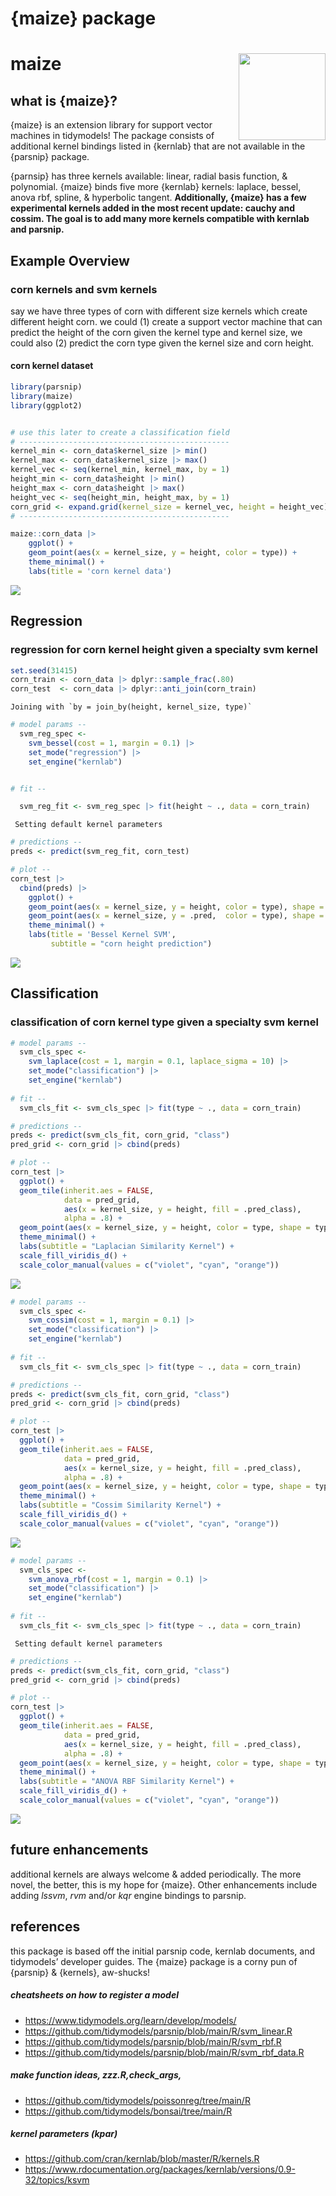 # {maize} package


# maize <img src="man/figures/logo.png" align="right" height="139" alt="" />

## what is {maize}?

{maize} is an extension library for support vector machines in
tidymodels! The package consists of additional kernel bindings listed in
{kernlab} that are not available in the {parsnip} package.

{parnsip} has three kernels available: linear, radial basis function, &
polynomial. {maize} binds five more {kernlab} kernels: laplace, bessel,
anova rbf, spline, & hyperbolic tangent. **Additionally, {maize} has a
few experimental kernels added in the most recent update: cauchy and
cossim. The goal is to add many more kernels compatible with kernlab and
parsnip.**

## Example Overview

### corn kernels and svm kernels

say we have three types of corn with different size kernels which create
different height corn. we could (1) create a support vector machine that
can predict the height of the corn given the kernel type and kernel
size, we could also (2) predict the corn type given the kernel size and
corn height.

#### corn kernel dataset

``` r
library(parsnip)
library(maize)
library(ggplot2)


# use this later to create a classification field
# -----------------------------------------------
kernel_min <- corn_data$kernel_size |> min()
kernel_max <- corn_data$kernel_size |> max()
kernel_vec <- seq(kernel_min, kernel_max, by = 1)
height_min <- corn_data$height |> min()
height_max <- corn_data$height |> max() 
height_vec <- seq(height_min, height_max, by = 1)
corn_grid <- expand.grid(kernel_size = kernel_vec, height = height_vec)
# -----------------------------------------------

maize::corn_data |>
    ggplot() +
    geom_point(aes(x = kernel_size, y = height, color = type)) +
    theme_minimal() +
    labs(title = 'corn kernel data') 
```

![](readme_files/figure-commonmark/unnamed-chunk-1-1.png)

## Regression

### regression for corn kernel height given a specialty svm kernel

``` r
set.seed(31415)
corn_train <- corn_data |> dplyr::sample_frac(.80)
corn_test  <- corn_data |> dplyr::anti_join(corn_train)
```

    Joining with `by = join_by(height, kernel_size, type)`

``` r
# model params --
  svm_reg_spec <- 
    svm_bessel(cost = 1, margin = 0.1) |> 
    set_mode("regression") |>
    set_engine("kernlab")


# fit --

  svm_reg_fit <- svm_reg_spec |> fit(height ~ ., data = corn_train)
```

     Setting default kernel parameters  

``` r
# predictions --
preds <- predict(svm_reg_fit, corn_test)

# plot --
corn_test |>
  cbind(preds) |> 
    ggplot() +
    geom_point(aes(x = kernel_size, y = height, color = type), shape = 1, size = 2) +
    geom_point(aes(x = kernel_size, y = .pred,  color = type), shape = 2, size = 3) +
    theme_minimal() +
    labs(title = 'Bessel Kernel SVM',
         subtitle = "corn height prediction") 
```

![](readme_files/figure-commonmark/unnamed-chunk-2-1.png)

## Classification

### classification of corn kernel type given a specialty svm kernel

``` r
# model params --
  svm_cls_spec <- 
    svm_laplace(cost = 1, margin = 0.1, laplace_sigma = 10) |> 
    set_mode("classification") |>
    set_engine("kernlab")
  
# fit --
  svm_cls_fit <- svm_cls_spec |> fit(type ~ ., data = corn_train)

# predictions --
preds <- predict(svm_cls_fit, corn_grid, "class")
pred_grid <- corn_grid |> cbind(preds)

# plot --
corn_test |>
  ggplot() +
  geom_tile(inherit.aes = FALSE,
            data = pred_grid, 
            aes(x = kernel_size, y = height, fill = .pred_class),
            alpha = .8) + 
  geom_point(aes(x = kernel_size, y = height, color = type, shape = type), size = 3) +
  theme_minimal() +
  labs(subtitle = "Laplacian Similarity Kernel") +
  scale_fill_viridis_d() +
  scale_color_manual(values = c("violet", "cyan", "orange"))
```

![](readme_files/figure-commonmark/unnamed-chunk-3-1.png)

``` r
# model params --
  svm_cls_spec <- 
    svm_cossim(cost = 1, margin = 0.1) |> 
    set_mode("classification") |>
    set_engine("kernlab")
  
# fit --
  svm_cls_fit <- svm_cls_spec |> fit(type ~ ., data = corn_train)

# predictions --
preds <- predict(svm_cls_fit, corn_grid, "class")
pred_grid <- corn_grid |> cbind(preds)

# plot --
corn_test |>
  ggplot() +
  geom_tile(inherit.aes = FALSE,
            data = pred_grid, 
            aes(x = kernel_size, y = height, fill = .pred_class),
            alpha = .8) + 
  geom_point(aes(x = kernel_size, y = height, color = type, shape = type), size = 3) +
  theme_minimal() +
  labs(subtitle = "Cossim Similarity Kernel") +
  scale_fill_viridis_d() +
  scale_color_manual(values = c("violet", "cyan", "orange"))
```

![](readme_files/figure-commonmark/unnamed-chunk-4-1.png)

``` r
# model params --
  svm_cls_spec <- 
    svm_anova_rbf(cost = 1, margin = 0.1) |> 
    set_mode("classification") |>
    set_engine("kernlab")
  
# fit --
  svm_cls_fit <- svm_cls_spec |> fit(type ~ ., data = corn_train)
```

     Setting default kernel parameters  

``` r
# predictions --
preds <- predict(svm_cls_fit, corn_grid, "class")
pred_grid <- corn_grid |> cbind(preds)

# plot --
corn_test |>
  ggplot() +
  geom_tile(inherit.aes = FALSE,
            data = pred_grid, 
            aes(x = kernel_size, y = height, fill = .pred_class),
            alpha = .8) + 
  geom_point(aes(x = kernel_size, y = height, color = type, shape = type), size = 3) +
  theme_minimal() +
  labs(subtitle = "ANOVA RBF Similarity Kernel") +
  scale_fill_viridis_d() +
  scale_color_manual(values = c("violet", "cyan", "orange"))
```

![](readme_files/figure-commonmark/unnamed-chunk-5-1.png)

## future enhancements

additional kernels are always welcome & added periodically. The more
novel, the better, this is my hope for {maize}. Other enhancements
include adding *lssvm*, *rvm* and/or *kqr* engine bindings to parsnip.

## references

this package is based off the initial parsnip code, kernlab documents,
and tidymodels’ developer guides. The {maize} package is a corny pun of
{parsnip} & {kernels}, aw-shucks!

##### cheatsheets on how to register a model

- https://www.tidymodels.org/learn/develop/models/
- https://github.com/tidymodels/parsnip/blob/main/R/svm_linear.R
- https://github.com/tidymodels/parsnip/blob/main/R/svm_rbf.R
- https://github.com/tidymodels/parsnip/blob/main/R/svm_rbf_data.R

##### make function ideas, zzz.R,check_args,

- https://github.com/tidymodels/poissonreg/tree/main/R
- https://github.com/tidymodels/bonsai/tree/main/R

##### kernel parameters (kpar)

- https://github.com/cran/kernlab/blob/master/R/kernels.R
- https://www.rdocumentation.org/packages/kernlab/versions/0.9-32/topics/ksvm
